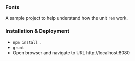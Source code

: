 ### Fonts

A sample project to help understand how the unit `rem` work.



### Installation & Deployment
- ```npm install .```
- ```grunt```
- Open browser and navigate to URL http://localhost:8080
